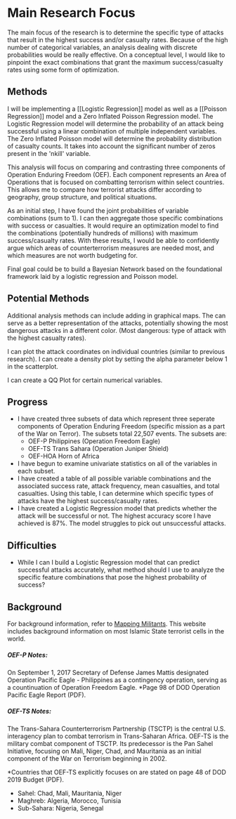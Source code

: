 # Main Research Focus
The main focus of the research is to determine the specific type of attacks that result in the highest success and/or casualty rates. Because of the high number of categorical variables, an analysis dealing with discrete probabilities would be really effective. On a conceptual level, I would like to pinpoint the exact combinations that grant the maximum success/casualty rates using some form of optimization. 

## Methods
I will be implementing a [[Logistic Regression]] model as well as a [[Poisson Regression]] model and a Zero Inflated Poisson Regression model. The Logistic Regression model will determine the probability of an attack being successful using a linear combination of multiple independent variables. The Zero Inflated Poisson model will determine the probability distribution of casualty counts. It takes into account the significant number of zeros present in the 'nkill' variable.

This analysis will focus on comparing and contrasting three components of Operation Enduring Freedom (OEF). Each component represents an Area of Operations that is focused on combatting terrorism within select countries. This allows me to compare how terrorist attacks differ according to geography, group structure, and political situations. 

As an initial step, I have found the joint probabilities of variable combinations (sum to 1). I can then aggregate those specific combinations with success or casualties. It would require an optimization model to find the combinations (potentially hundreds of millions) with maximum success/casualty rates. With these results, I would be able to confidently argue which areas of counterterrorism measures are needed most, and which measures are not worth budgeting for. 

Final goal could be to build a Bayesian Network based on the foundational framework laid by a logistic regression and Poisson model.

## Potential Methods
Additional analysis methods can include adding in graphical maps. The can serve as a better representation of the attacks, potentially showing the most dangerous attacks in a different color. (Most dangerous: type of attack with the highest casualty rates). 

I can plot the attack coordinates on individual countries (similar to previous research). I can create a density plot by setting the alpha parameter below 1 in the scatterplot.

I can create a QQ Plot for certain numerical variables.

## Progress
- I have created three subsets of data which represent three seperate components of Operation Enduring Freedom (specific mission as a part of the War on Terror). The subsets total 22,507 events. The subsets are:
	- OEF-P Philippines (Operation Freedom Eagle)
	- OEF-TS Trans Sahara (Operation Juniper Shield)
	- OEF-HOA Horn of Africa
- I have begun to examine univariate statistics on all of the variables in each subset.
- I have created a table of all possible variable combinations and the associated success rate, attack frequency, mean casualties, and total casualties. Using this table, I can determine which specific types of attacks have the highest success/casualty rates. 
- I have created a Logistic Regression model that predicts whether the attack will be successful or not. The highest accuracy score I have achieved is 87%. The model struggles to pick out unsuccessful attacks. 

## Difficulties
- While I can I build a Logistic Regression model that can predict successful attacks accurately, what method should I use to analyze the specific feature combinations that pose the highest probability of success?

## Background
For background information, refer to [Mapping Militants](https://cisac.fsi.stanford.edu/mappingmilitants). This website includes background information on most Islamic State terrorist cells in the world. 

##### OEF-P Notes:
 On September 1, 2017 Secretary of Defense James Mattis designated Operation Pacific Eagle - Philippines as a contingency operation, serving as a countinuation of Operation Freedom Eagle. *Page 98 of DOD Operation Pacific Eagle Report (PDF).

##### OEF-TS Notes:
The Trans-Sahara Counterterrorism Partnership (TSCTP) is the central U.S. interagency plan to combat terrorism in Trans-Saharan Africa. OEF-TS is the military combat component of TSCTP. Its predecessor is the Pan Sahel Initiative, focusing on Mali, Niger, Chad, and Mauritania as an initial component of the War on Terrorism beginning in 2002.

*Countries that OEF-TS explicitly focuses on are stated on page 48 of DOD 2019 Budget (PDF).

- Sahel: Chad, Mali, Mauritania, Niger
- Maghreb: Algeria, Morocco, Tunisia
- Sub-Sahara: Nigeria, Senegal
